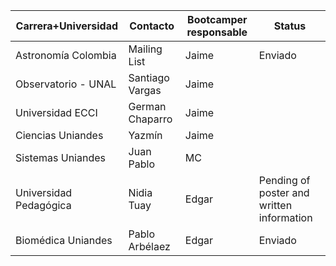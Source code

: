 Carrera+Universidad | Contacto | Bootcamper responsable | Status|
-------------------- | ------- | ---------------------| ----- |
Astronomía Colombia | Mailing List | Jaime | Enviado |
Observatorio - UNAL | Santiago Vargas | Jaime| |
Universidad ECCI | German Chaparro | Jaime| |
Ciencias Uniandes | Yazmín | Jaime | |
Sistemas Uniandes | Juan Pablo | MC | |
Universidad Pedagógica | Nidia Tuay | Edgar | Pending of poster and written information
Biomédica Uniandes | Pablo Arbélaez | Edgar | Enviado
